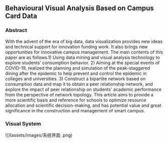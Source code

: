 ## Behavioural Visual Analysis Based on Campus Card Data

### Abstract
 With the advent of the era of big data, data visualization provides new ideas and technical support for innovation funding work. It also brings new opportunities for innovative campus management. The main contents of this paper are as follows.1) Using data mining and visual analysis technology to explore students’ consumption behavior. 2) Aiming at the special events of COVID-19, realized the planning and simulation of the peak-staggered dining after the epidemic to help prevent and control the epidemic in colleges and universities. 3) Construct a bipartite network based on consumption data and map it to obtain a peer relationship network, and explore the impact of peer relationship on students' academic performance from the perspective of network topology. This article aims to provide a more scientific basis and reference for schools to optimize resource allocation and scientific decision-making, and has potential value and great significance in the construction and management of smart campus.

### Visual System

 ![](assets/images/系统界面 .png)
